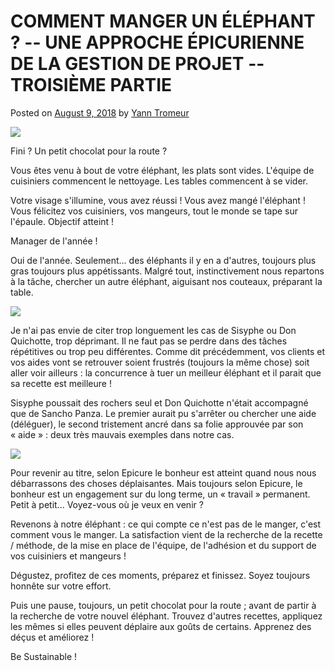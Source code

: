 COMMENT MANGER UN ÉLÉPHANT ? -- UNE APPROCHE ÉPICURIENNE DE LA GESTION DE PROJET -- TROISIÈME PARTIE
==================================================================================================

Posted on [August 9, 2018](https://iooikos.co/blog-post/comment-manger-un-elephant-une-approche-epicurienne-de-la-gestion-de-projet-troisieme-partie/) by [Yann Tromeur](https://iooikos.co/author/gmailyatr/)

[![](https://i0.wp.com/iooikos.co/wp-content/uploads/2018/08/1.png?fit=772%2C515&ssl=1)](https://iooikos.co/blog-post/comment-manger-un-elephant-une-approche-epicurienne-de-la-gestion-de-projet-troisieme-partie/)

Fini ? Un petit chocolat pour la route ?

Vous êtes venu à bout de votre éléphant, les plats sont vides. L'équipe de cuisiniers commencent le nettoyage. Les tables commencent à se vider.

Votre visage s'illumine, vous avez réussi ! Vous avez mangé l'éléphant ! Vous félicitez vos cuisiniers, vos mangeurs, tout le monde se tape sur l'épaule. Objectif atteint !

Manager de l'année !

Oui de l'année. Seulement... des éléphants il y en a d'autres, toujours plus gras toujours plus appétissants. Malgré tout, instinctivement nous repartons à la tâche, chercher un autre éléphant, aiguisant nos couteaux, préparant la table.

![](https://static.wixstatic.com/media/024a822931c9ee9f9472b4a3382c6949.jpg/v1/fill/w_550,h_367,al_c,q_80,usm_0.66_1.00_0.01/024a822931c9ee9f9472b4a3382c6949.webp)

Je n'ai pas envie de citer trop longuement les cas de Sisyphe ou Don Quichotte, trop déprimant. Il ne faut pas se perdre dans des tâches répétitives ou trop peu différentes. Comme dit précédemment, vos clients et vos aides vont se retrouver soient frustrés (toujours la même chose) soit aller voir ailleurs : la concurrence à tuer un meilleur éléphant et il parait que sa recette est meilleure !

Sisyphe poussait des rochers seul et Don Quichotte n'était accompagné que de Sancho Panza. Le premier aurait pu s'arrêter ou chercher une aide (déléguer), le second tristement ancré dans sa folie approuvée par son « aide » : deux très mauvais exemples dans notre cas.

![](https://static.wixstatic.com/media/807426ed55974adc840728765e34247e.jpeg/v1/fill/w_550,h_367,al_c,q_80,usm_0.66_1.00_0.01/807426ed55974adc840728765e34247e.webp)

Pour revenir au titre, selon Epicure le bonheur est atteint quand nous nous débarrassons des choses déplaisantes. Mais toujours selon Epicure, le bonheur est un engagement sur du long terme, un « travail » permanent. Petit à petit... Voyez-vous où je veux en venir ?

Revenons à notre éléphant : ce qui compte ce n'est pas de le manger, c'est comment vous le manger. La satisfaction vient de la recherche de la recette / méthode, de la mise en place de l'équipe, de l'adhésion et du support de vos cuisiniers et mangeurs !

Dégustez, profitez de ces moments, préparez et finissez. Soyez toujours honnête sur votre effort.

Puis une pause, toujours, un petit chocolat pour la route ; avant de partir à la recherche de votre nouvel éléphant. Trouvez d'autres recettes, appliquez les mêmes si elles peuvent déplaire aux goûts de certains. Apprenez des déçus et améliorez !

Be Sustainable !